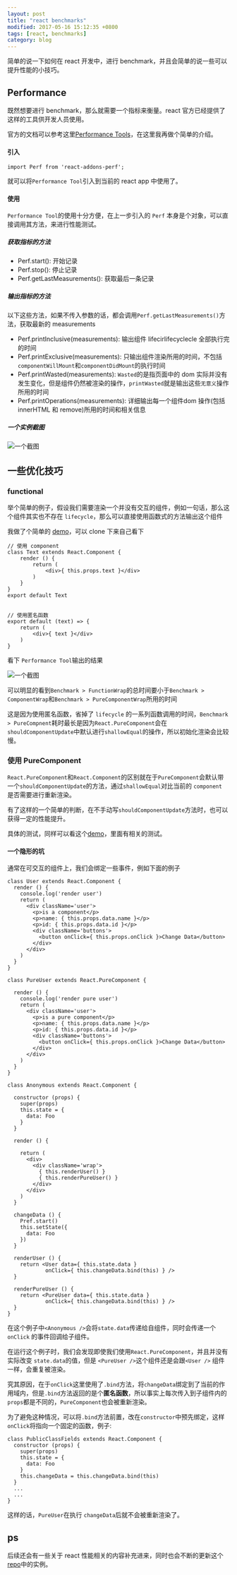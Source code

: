 ```yaml
---
layout: post
title: "react benchmarks"
modified: 2017-05-16 15:12:35 +0800
tags: [react, benchmarks]
category: blog
---
```


简单的说一下如何在 react 开发中，进行 benchmark，并且会简单的说一些可以提升性能的小技巧。

## Performance

既然想要进行 benchmark，那么就需要一个指标来衡量。react 官方已经提供了这样的工具供开发人员使用。

官方的文档可以参考这里[Performance Tools](https://facebook.github.io/react/docs/perf.html)，在这里我再做个简单的介绍。

#### 引入

```
import Perf from 'react-addons-perf'; 
```

就可以将`Performance Tool`引入到当前的 react app 中使用了。

 
#### 使用

`Performance Tool`的使用十分方便，在上一步引入的 `Perf` 本身是个对象，可以直接调用其方法，来进行性能测试。

##### 获取指标的方法

- Perf.start(): 开始记录
- Perf.stop(): 停止记录
- Perf.getLastMeasurements(): 获取最后一条记录

##### 输出指标的方法

以下这些方法，如果不传入参数的话，都会调用`Perf.getLastMeasurements()`方法，获取最新的 measurements

- Perf.printInclusive(measurements): 输出组件 lifecirlifecyclecle 全部执行完的时间
- Perf.printExclusive(measurements): 只输出组件渲染所用的时间，不包括 `componentWillMount`和`componentDidMount`的执行时间
- Perf.printWasted(measurements): `Wasted`的是指页面中的 dom 实际并没有发生变化，但是组件仍然被渲染的操作，`printWasted`就是输出这些`无意义`操作所用的时间
- Perf.printOperations(measurements): 详细输出每一个组件dom 操作(包括 innerHTML 和 remove)所用的时间和相关信息

##### 一个实例截图

![一个截图](/pics/react-benchmark-pic-1.png)


## 一些优化技巧

### functional

举个简单的例子，假设我们需要渲染一个并没有交互的组件，例如一句话，那么这个组件其实也不存在 `lifecycle`，那么可以直接使用函数式的方法输出这个组件

我做了个简单的 [demo](https://github.com/tobeyouth/react-benchmark)，可以 clone 下来自己看下



```
// 使用 component
class Text extends React.Component {
	render () {
		return (
			<div>{ this.props.text }</div>
		)
	}
}
export default Text


// 使用匿名函数
export default (text) => {
	return (
		<div>{ text }</div>
	)
}

```

看下 `Performance Tool`输出的结果

![一个截图](/pics/react-benchmark-pic-2.png)

可以明显的看到`Benchmark > FunctionWrap`的总时间要小于`Benchmark > ComponentWrap`和`Benchmark > PureComponentWrap`所用的时间

这是因为使用匿名函数，省掉了 `lifecycle` 的一系列函数调用的时间，`Benchmark > PureCompnent`耗时最长是因为`React.PureComponent`会在`shouldComponentUpdate`中默认进行`shallowEqual`的操作，所以初始化渲染会比较慢。

### 使用 PureComponent

`React.PureComponent`和`React.Component`的区别就在于`PureComponent`会默认带一个`shouldComponentUpdate`的方法，通过`shallowEqual`对比当前的 `component` 是否需要进行重新渲染。

有了这样的一个简单的判断，在不手动写`shouldComponentUpdate`方法时，也可以获得一定的性能提升。

具体的测试，同样可以看这个[demo](https://github.com/tobeyouth/react-benchmark)，里面有相关的测试。

#### 一个隐形的坑

通常在可交互的组件上，我们会绑定一些事件，例如下面的例子

```
class User extends React.Component {
  render () {
    console.log('render user')
    return (
      <div className='user'>
        <p>is a component</p>
        <p>name: { this.props.data.name }</p>
        <p>id: { this.props.data.id }</p>
        <div className='buttons'>
          <button onClick={ this.props.onClick }>Change Data</button>
        </div>
      </div>
    )
  }
}

class PureUser extends React.PureComponent {

  render () {
    console.log('render pure user')
    return (
      <div className='user'>
        <p>is a pure component</p>
        <p>name: { this.props.data.name }</p>
        <p>id: { this.props.data.id }</p>
        <div className='buttons'>
          <button onClick={ this.props.onClick }>Change Data</button>
        </div>
      </div>
    )
  }
}

class Anonymous extends React.Component {

  constructor (props) {
    super(props)
    this.state = {
      data: Foo
    }
  }

  render () {

    return (
      <div>
        <div className='wrap'>
          { this.renderUser() }
          { this.renderPureUser() }
        </div>        
      </div>
    )
  }

  changeData () {
    Pref.start()
    this.setState({
      data: Foo
    })
  }

  renderUser () {
    return <User data={ this.state.data } 
            onClick={ this.changeData.bind(this) } />
  }
  
  renderPureUser () {
    return <PureUser data={ this.state.data } 
            onClick={ this.changeData.bind(this) } />
  }
}

```

在这个例子中`<Anonymous />`会将`state.data`传递给自组件，同时会传递一个 `onClick` 的事件回调给子组件。

在运行这个例子时，我们会发现即使我们使用`React.PureComponent`，并且并没有实际改变 `state.data`的值，但是 `<PureUser />`这个组件还是会跟`<User />` 组件一样，会重复被渲染。


究其原因，在于`onClick`这里使用了`.bind`方法，将`changeData`绑定到了当前的作用域内，但是`.bind`方法返回的是个**匿名函数**，所以事实上每次传入到子组件内的`props`都是不同的，`PureComponent`也会被重新渲染。

为了避免这种情况，可以将`.bind`方法前置，改在`constructor`中预先绑定，这样`onClick`将指向一个固定的函数，例子:

```
class PublicClassFields extends React.Component {
  constructor (props) {
    super(props)
    this.state = {
      data: Foo
    }
    this.changeData = this.changeData.bind(this)
  }
  ...
  ...
}
```

这样的话，`PureUser`在执行 `changeData`后就不会被重新渲染了。


## ps

后续还会有一些关于 react 性能相关的内容补充进来，同时也会不断的更新这个 [repo](https://github.com/tobeyouth/react-benchmark)中的实例。



